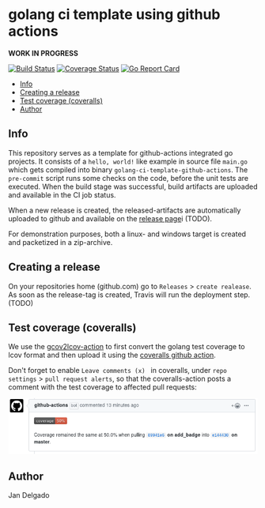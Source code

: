 # golang ci template using github actions

**WORK IN PROGRESS**

[![Build Status](https://github.com/jandelgado/golang-ci-template-github-actions/workflows/test%20and%20build/badge.svg)](https://github.com/jandelgado/golang-ci-template-github-actions/actions?workflow=test%20and%20build)
[![Coverage Status](https://coveralls.io/repos/github/jandelgado/golang-ci-template-github-actions/badge.svg?branch=master)](https://coveralls.io/github/jandelgado/golang-ci-template-github-actions?branch=master)
[![Go Report Card](https://goreportcard.com/badge/github.com/jandelgado/golang-ci-template-github-actions)](https://goreportcard.com/report/github.com/jandelgado/golang-ci-template-github-actions) 


<!-- vim-markdown-toc GFM -->

* [Info](#info)
* [Creating a release](#creating-a-release)
* [Test coverage (coveralls)](#test-coverage-coveralls)
* [Author](#author)

<!-- vim-markdown-toc -->

## Info 

This repository serves as a template for github-actions integrated go projects.
It consists of a `hello, world!` like example in source file `main.go` which
gets compiled into binary `golang-ci-template-github-actions`. The `pre-commit`
script runs some checks on the code, before the unit tests are executed. When
the build stage was successful, build artifacts are uploaded and available
in the CI job status.

When a new release is created, the released-artifacts are automatically
uploaded to github and available on the [release
page](https://github.com/jandelgado/ci-test/releases/)i (TODO).

For demonstration purposes, both a linux- and windows target is created and
packetized in a zip-archive.

## Creating a release

On your repositories home (github.com) go to `Releases` > `create realease`.
As soon as the release-tag is created, Travis will run the deployment step.
(TODO)

## Test coverage (coveralls)

We use the
[gcov2lcov-action](https://github.com/marketplace/actions/gcov2lcov-action) to
first convert the golang test coverage to lcov format and then upload it using
the [coveralls github
action](https://github.com/marketplace/actions/coveralls-github-action).

Don't forget to enable `Leave comments (x) ` in coveralls, under `repo
settings` > `pull request alerts`, so that the coveralls-action posts a comment
with the test coverage to affected pull requests:

![pr screenshot](images/pr.png)

## Author

Jan Delgado

